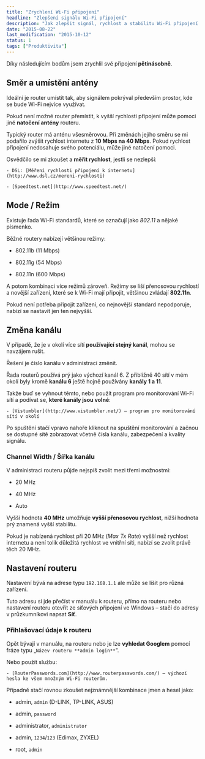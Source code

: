 ```yaml
---
title: "Zrychlení Wi-Fi připojení"
headline: "Zlepšení signálu Wi-Fi připojení"
description: "Jak zlepšit signál, rychlost a stabilitu Wi-Fi připojení."
date: "2015-08-22"
last_modification: "2015-10-12"
status: 1
tags: ["Produktivita"]
---
```


Díky následujícím bodům jsem zrychlil své připojení **pětinásobně**.

## Směr a umístění antény

Ideální je router umístit tak, aby signálem pokrýval především prostor, kde se bude Wi-Fi nejvíce využívat.

Pokud není možné router přemístit, k vyšší rychlosti připojení může pomoci jiné **natočení antény** routeru.

Typický router má anténu všesměrovou. Při změnách jejího směru se mi podařilo zvýšit rychlost internetu z **10 Mbps na 40 Mbps**. Pokud rychlost připojení nedosahuje svého potenciálu, může jiné natočení pomoci.

Osvědčilo se mi zkoušet a **měřit rychlost**, jestli se nezlepší:

    - DSL: [Měření rychlosti připojení k internetu](http://www.dsl.cz/mereni-rychlosti)

    - [Speedtest.net](http://www.speedtest.net/)

## Mode / Režim

Existuje řada Wi-Fi standardů, které se označují jako *802.11* a nějaké písmenko.

Běžné routery nabízejí většinou režimy:

  - 802.11b (11 Mbps)

  - 802.11g (54 Mbps)

  - 802.11n (600 Mbps)

A potom kombinaci více režimů zároveň. Režimy se liší přenosovou rychlostí a novější zařízení, které se k Wi-Fi mají připojit, většinou zvládají **802.11n**.

Pokud není potřeba připojit zařízení, co nejnovější standard nepodporuje, nabízí se nastavit jen ten nejvyšší.

## Změna kanálu

V případě, že je v okolí více sítí **používající stejný kanál**, mohou se navzájem rušit.

Řešení je číslo kanálu v administraci změnit.

Řada routerů používá prý jako výchozí kanál 6. Z přibližně 40 sítí v mém okolí byly kromě **kanálu 6** ještě hojně používány **kanály 1 a 11**.

Takže buď se vyhnout těmto, nebo použít program pro monitorování Wi-Fi sítí a podívat se, **které kanály jsou volné**:

    - [Vistumbler](http://www.vistumbler.net/) – program pro monitorování sítí v okolí

Po spuštění stačí vpravo nahoře kliknout na spuštění monitorování a začnou se dostupné sítě zobrazovat včetně čísla kanálu, zabezpečení a kvality signálu.

### Channel Width / Šířka kanálu

V administraci routeru půjde nejspíš zvolit mezi třemi možnostmi:

  - 20 MHz

  - 40 MHz

  - Auto

Vyšší hodnota **40 MHz** umožňuje **vyšší přenosovou rychlost**, nižší hodnota prý znamená vyšší stabilitu.

Pokud je nabízená rychlost při 20 MHz (*Max Tx Rate*) vyšší než rychlost internetu a není tolik důležitá rychlost ve vnitřní síti, nabízí se zvolit právě těch 20 MHz.

## Nastavení routeru

Nastavení bývá na adrese typu `192.168.1.1` ale může se lišit pro různá zařízení.

Tuto adresu si jde přečíst v manuálu k routeru, přímo na routeru nebo nastavení routeru otevřít ze síťových připojení ve Windows – stačí do adresy v průzkumníkovi napsat **Síť**.

### Přihlašovací údaje k routeru

Opět bývají v manuálu, na routeru nebo je lze **vyhledat Googlem** pomocí fráze typu „`Název routeru **admin login**`“.

Nebo použít službu:

    - [RouterPasswords.com](http://www.routerpasswords.com/) – výchozí hesla ke všem množným Wi-Fi routerům.

Případně stačí rovnou zkoušet nejznámnější kombinace jmen a hesel jako:

  - admin, `admin` (D-LINK, TP-LINK, ASUS)

  - admin, `password`

  - administrator, `administrator`

  - admin, `1234`/`123` (Edimax, ZYXEL)

  - root, `admin`